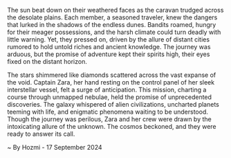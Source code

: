 
The sun beat down on their weathered faces as the caravan trudged across the desolate plains. Each member, a seasoned traveler, knew the dangers that lurked in the shadows of the endless dunes. Bandits roamed, hungry for their meager possessions, and the harsh climate could turn deadly with little warning. Yet, they pressed on, driven by the allure of distant cities rumored to hold untold riches and ancient knowledge.  The journey was arduous, but the promise of adventure kept their spirits high, their eyes fixed on the distant horizon.

The stars shimmered like diamonds scattered across the vast expanse of the void.  Captain Zara, her hand resting on the control panel of her sleek interstellar vessel, felt a surge of anticipation.  This mission, charting a course through unmapped nebulae, held the promise of unprecedented discoveries.  The galaxy whispered of alien civilizations, uncharted planets teeming with life, and enigmatic phenomena waiting to be understood. Though the journey was perilous, Zara and her crew were drawn by the intoxicating allure of the unknown.  The cosmos beckoned, and they were ready to answer its call. 

~ By Hozmi - 17 September 2024
